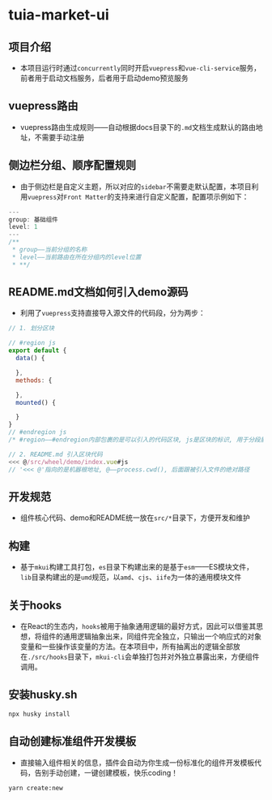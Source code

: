 # tuia-market-ui

## 项目介绍
* 本项目运行时通过`concurrently`同时开启`vuepress`和`vue-cli-service`服务，前者用于启动文档服务，后者用于启动demo预览服务

## vuepress路由
* vuepress路由生成规则——自动根据docs目录下的`.md`文档生成默认的路由地址，不需要手动注册

## 侧边栏分组、顺序配置规则
* 由于侧边栏是自定义主题，所以对应的`sidebar`不需要走默认配置，本项目利用`vuepress`对`Front Matter`的支持来进行自定义配置，配置项示例如下：
```js
---
group: 基础组件
level: 1
---
/**
 * group——当前分组的名称
 * level——当前路由在所在分组内的level位置
 * **/
```

## README.md文档如何引入demo源码
* 利用了`vuepress`支持直接导入源文件的代码段，分为两步：
```js
// 1. 划分区块

// #region js
export default {
  data() {

  },
  methods: {

  },
  mounted() {

  }
}
// #endregion js
/* #region——#endregion内部包裹的是可以引入的代码区块, js是区块的标识, 用于分段展示 */

// 2. README.md 引入区块代码
<<< @/src/wheel/demo/index.vue#js
// '<<< @'指向的是机器根地址, @——process.cwd(), 后面跟被引入文件的绝对路径
```
## 开发规范
* 组件核心代码、demo和README统一放在`src/*`目录下，方便开发和维护

## 构建
* 基于`mkui`构建工具打包，`es`目录下构建出来的是基于`esm`——ES模块文件，`lib`目录构建出的是`umd`规范，以`amd`、`cjs`、`iife`为一体的通用模块文件

## 关于hooks
* 在React的生态内，`hooks`被用于抽象通用逻辑的最好方式，因此可以借鉴其思想，将组件的通用逻辑抽象出来，同组件完全独立，只输出一个响应式的对象变量和一些操作该变量的方法。在本项目中，所有抽离出的逻辑全部放在`./src/hooks`目录下，`mkui-cli`会单独打包并对外独立暴露出来，方便组件调用。

## 安装husky.sh
```bash
npx husky install
```

## 自动创建标准组件开发模板
* 直接输入组件相关的信息，插件会自动为你生成一份标准化的组件开发模板代码，告别手动创建，一键创建模板，快乐coding！
```bash
yarn create:new
```
